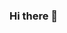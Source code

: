 ### Hi there 👋

<!--
**StarkHumphrey/StarkHumphrey** is a ✨ _special_ ✨ repository because its `README.md` (this file) appears on your GitHub profile.

Here are some ideas to get you started:

- 🔭 I’m currently working on ... Python
- 🌱 I’m currently learning ... Python
- 👯 I’m looking to collaborate on ... Anything
- 🤔 I’m looking for help with ... Python 
- 💬 Ask me about ... Marvel
- 📫 How to reach me: ... Instagram StarkHumphrey 
- 😄 Pronouns: ... She/her
- ⚡ Fun fact: ... I'm learned it in a day.
-->
